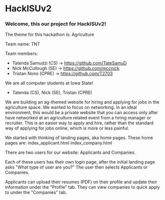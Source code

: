 # HackISUv2
 
<h3>Welcome, this our project for HackISUv2!</h3>

The theme for this hackathon is: Agriculture

Team name: TNT

Team members:
- Tatenda Samudzi (CS) -> https://github.com/TateSamuD
- Nick McCullough (SE) -> https://github.com/mccnick
- Tristan Nono (CPRE) -> https://github.com/T2703

We are all computer students at Iowa State! 
- Tatenda (CS), Nick (SE), Tristan (CPRE)

We are building an ag-themed website for hiring and applying for jobs in the agriculture space. We wanted to focus on networking. In an ideal environment, this would be a private website that you can access only after have networked at an agriculture related event from a hiring manager or recruiter. This is an easier way to apply and hire, rather than the standard way of applying for jobs online, which is more or less painful.

We started with thinking of landing pages, aka home pages. These home pages are:
    index_applicant.html
    index_company.html

There are two users for our website: Applicants and Companies.

Each of these users has their own login page, after the initial landing page asks "What type of user are you?" The user then selects Applicants or Companies.

Applicants can upload their resumes (PDF) on their profile and update their information under the "Profile" tab. They can view companies to quick apply to under the "Companies" tab.
